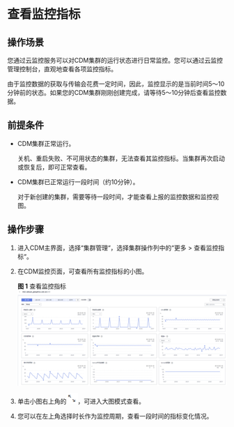 # 查看监控指标<a name="dgc_01_0124"></a>

## 操作场景<a name="zh-cn_topic_0108275429_section11121260224613"></a>

您通过云监控服务可以对CDM集群的运行状态进行日常监控。您可以通过云监控管理控制台，直观地查看各项监控指标。

由于监控数据的获取与传输会花费一定时间，因此，监控显示的是当前时间5～10分钟前的状态。如果您的CDM集群刚刚创建完成，请等待5～10分钟后查看监控数据。

## 前提条件<a name="zh-cn_topic_0108275429_section8439794224022"></a>

-   CDM集群正常运行。

    关机、重启失败、不可用状态的集群，无法查看其监控指标。当集群再次启动或恢复后，即可正常查看。

-   CDM集群已正常运行一段时间（约10分钟）。

    对于新创建的集群，需要等待一段时间，才能查看上报的监控数据和监控视图。


## 操作步骤<a name="zh-cn_topic_0108275429_section44667294224513"></a>

1.  进入CDM主界面，选择“集群管理“，选择集群操作列中的“更多  \>  查看监控指标“。
2.  在CDM监控页面，可查看所有监控指标的小图。

    **图 1**  查看监控指标<a name="zh-cn_topic_0108275429_fig197705442563"></a>  
    ![](figures/查看监控指标.png "查看监控指标")

3.  单击小图右上角的![](figures/3-73大图按钮.png)，可进入大图模式查看。
4.  您可以在左上角选择时长作为监控周期，查看一段时间的指标变化情况。

